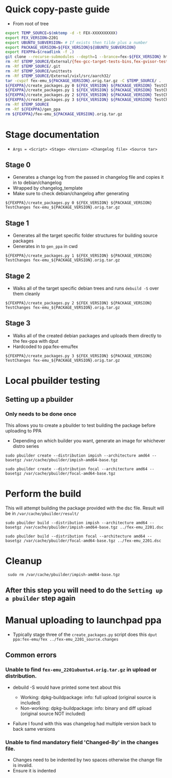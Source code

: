 # Quick copy-paste guide
* From root of tree
``` bash
export TEMP_SOURCE=$(mktemp -d -t FEX-XXXXXXXXXX)
export FEX_VERSION=2201
export UBUNTU_SUBVERSION= # If exists then tilde plus a number
export PACKAGE_VERSION=${FEX_VERSION}${UBUNTU_SUBVERSION}
export FEXPPA=$(readlink -f .)
git clone --recurse-submodules --depth=1 --brance=fex-${FEX_VERSION} https://github.com/FEX-Emu/FEX.git $TEMP_SOURCE
rm -Rf $TEMP_SOURCE/External/{fex-gcc-target-tests-bins,fex-gvisor-tests-bins,fex-posixtest-bins}
rm -Rf $TEMP_SOURCE/.git
rm -Rf $TEMP_SOURCE/unittests
rm -Rf $TEMP_SOURCE/External/vixl/src/aarch32/
tar -cvpzf fex-emu_${PACKAGE_VERSION}.orig.tar.gz -C $TEMP_SOURCE/ .
${FEXPPA}/create_packages.py 0 ${FEX_VERSION} ${PACKAGE_VERSION} TestChanges fex-emu_${PACKAGE_VERSION}.orig.tar.gz
${FEXPPA}/create_packages.py 1 ${FEX_VERSION} ${PACKAGE_VERSION} TestChanges fex-emu_${PACKAGE_VERSION}.orig.tar.gz
${FEXPPA}/create_packages.py 2 ${FEX_VERSION} ${PACKAGE_VERSION} TestChanges fex-emu_${PACKAGE_VERSION}.orig.tar.gz
${FEXPPA}/create_packages.py 3 ${FEX_VERSION} ${PACKAGE_VERSION} TestChanges fex-emu_${PACKAGE_VERSION}.orig.tar.gz
rm -Rf $TEMP_SOURCE
rm -Rf ${FEXPPA}/gen_ppa
rm ${FEXPPA}/fex-emu_${PACKAGE_VERSION}.orig.tar.gz
```

# Stage documentation
* `Args = <Script> <Stage> <Version> <Changelog file> <Source tar>`

## Stage 0
* Generates a change log from the passed in changelog file and copies it in to debian/changelog
* Wrapped by changelog_template
* Make sure to check debian/changelog after generating

`${FEXPPA}/create_packages.py 0 ${FEX_VERSION} ${PACKAGE_VERSION} TestChanges fex-emu_${PACKAGE_VERSION}.orig.tar.gz`

## Stage 1
* Generates all the target specific folder structures for building source packages
* Generates in to `gen_ppa` in cwd

`${FEXPPA}/create_packages.py 1 ${FEX_VERSION} ${PACKAGE_VERSION} TestChanges fex-emu_${PACKAGE_VERSION}.orig.tar.gz`

## Stage 2
* Walks all of the target specific debian trees and runs `debuild -S` over them cleanly

`${FEXPPA}/create_packages.py 2 ${FEX_VERSION} ${PACKAGE_VERSION} TestChanges fex-emu_${PACKAGE_VERSION}.orig.tar.gz`

## Stage 3
* Walks all of the created debian packages and uploads them directly to the fex-ppa with dput
* Hardcoded to ppa:fex-emu/fex

`${FEXPPA}/create_packages.py 3 ${FEX_VERSION} ${PACKAGE_VERSION} TestChanges fex-emu_${PACKAGE_VERSION}.orig.tar.gz`

# Local pbuilder testing

## Setting up a pbuilder
### Only needs to be done once
This allows you to create a pbuilder to test building the package before uploading to PPA

* Depending on which builder you want, generate an image for whichever distro series

`sudo pbuilder create --distribution impish --architecture amd64 --basetgz /var/cache/pbuilder/impish-amd64-base.tgz`

`sudo pbuilder create --distribution focal --architecture amd64 --basetgz /var/cache/pbuilder/focal-amd64-base.tgz`

# Perform the build
This will attempt building the package provided with the dsc file.
Result will be in `/var/cache/pbuilder/result/`

`sudo pbuilder build --distribution impish --architecture amd64 --basetgz /var/cache/pbuilder/impish-amd64-base.tgz ../fex-emu_2201.dsc`

`sudo pbuilder build --distribution focal --architecture amd64 --basetgz /var/cache/pbuilder/focal-amd64-base.tgz ../fex-emu_2201.dsc`

# Cleanup
` sudo rm /var/cache/pbuilder/impish-amd64-base.tgz`

## After this step you will need to do the `Setting up a pbuilder` step again

# Manual uploading to launchpad ppa

* Typically stage three of the `create_packages.py` script does this
`dput ppa:fex-emu/fex ../fex-emu_2201_source.changes`

## Common errors
### Unable to find `fex-emu_2201ubuntu4.orig.tar.gz` in upload or distribution.
* debuild -S would have printed some text about this
  * Working: dpkg-buildpackage: info: full upload (original source is included)
  * Non-working: dpkg-buildpackage: info: binary and diff upload (original source NOT included)

* Failure I found with this was changelog had multiple version back to back same versions

### Unable to find mandatory field 'Changed-By' in the changes file.
* Changes need to be indented by two spaces otherwise the change file is invalid.
* Ensure it is indented
